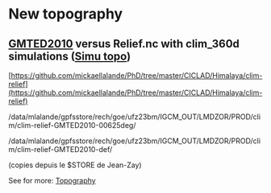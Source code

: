 # New topography


## [GMTED2010](http://www.temis.nl/data/gmted2010/ ) versus Relief.nc with clim_360d simulations ([Simu topo](https://docs.google.com/document/d/10uWTBB1ZHW-EvPgrc6YLzlzYHLmT3NXmUjwgm35B4R0/edit?usp=sharing))

[https://github.com/mickaellalande/PhD/tree/master/CICLAD/Himalaya/clim-relief](https://github.com/mickaellalande/PhD/tree/master/CICLAD/Himalaya/clim-relief) 

/data/mlalande/gpfsstore/rech/goe/ufz23bm/IGCM_OUT/LMDZOR/PROD/clim/clim-relief-GMTED2010-00625deg/

/data/mlalande/gpfsstore/rech/goe/ufz23bm/IGCM_OUT/LMDZOR/PROD/clim/clim-relief-GMTED2010-def/

(copies depuis le $STORE de Jean-Zay)

See for more: [Topography](https://docs.google.com/document/d/1ieORG49nGEnJHfUKwj7mpK3_cjWST8fEnwGZxgs_Isg/edit?usp=sharing) 